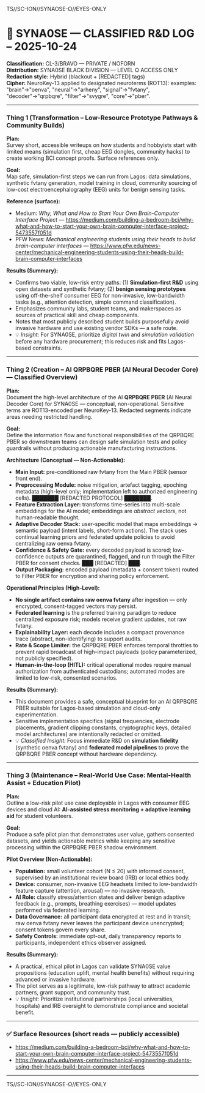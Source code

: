 ﻿TS//SC-ION//SYNAOSE-Ω//EYES-ONLY
# 🧠 SYNA0SE — CLASSIFIED R&D LOG – 2025-10-24
**Classification:** CL-3/BRAVO — PRIVATE / NOFORN  
**Distribution:** SYNA0SE BLACK DIVISION — LEVEL Ω ACCESS ONLY  
**Redaction style:** Hybrid (blackout + [REDACTED] tags)  
**Cipher:** NeuroKey-13 applied to designated neuroterms (ROT13): examples: "brain"→"oenva", "neural"→"arheny", "signal"→"fvtany", "decoder"→"qrpbqre", "filter"→"svygre", "core"→"pber".

---  
### Thing 1 (Transformation – Low-Resource Prototype Pathways & Community Builds)  
**Plan:**  
Survey short, accessible writeups on how students and hobbyists start with limited means (simulation first, cheap EEG dongles, community hacks) to create working BCI concept proofs. Surface references only.

**Goal:**  
Map safe, simulation-first steps we can run from Lagos: data simulations, synthetic fvtany generation, model training in cloud, community sourcing of low-cost electroencephalography (EEG) units for benign sensing tasks.

**Reference (surface):**  
- Medium: *Why, What and How to Start Your Own Brain-Computer Interface Project* — https://medium.com/building-a-bedroom-bci/why-what-and-how-to-start-your-own-brain-computer-interface-project-5473557f051d  
- PFW News: *Mechanical engineering students using their heads to build brain-computer interfaces* — https://www.pfw.edu/news-center/mechanical-engineering-students-using-their-heads-build-brain-computer-interfaces

**Results (Summary):**  
- Confirms two viable, low-risk entry paths: (1) **Simulation-first R&D** using open datasets and synthetic fvtany; (2) **benign sensing prototypes** using off-the-shelf consumer EEG for non-invasive, low-bandwidth tasks (e.g., attention detection, simple command classification).  
- Emphasizes community labs, student teams, and makerspaces as sources of practical skill and cheap components.  
- Notes that most publicly described student builds purposefully avoid invasive hardware and use existing vendor SDKs — a safe route.  
- 💡 *Insight:* For SYNA0SE, prioritize *digital twin* and *simulation validation* before any hardware procurement; this reduces risk and fits Lagos-based constraints.

---

### Thing 2 (Creation – AI **QRPBQRE** PBER (AI Neural Decoder Core) — Classified Overview)  
**Plan:**  
Document the high-level architecture of the AI **QRPBQRE PBER** (AI Neural Decoder Core) for SYNA0SE — conceptual, non-operational. Sensitive terms are ROT13-encoded per NeuroKey-13. Redacted segments indicate areas needing restricted handling.

**Goal:**  
Define the information flow and functional responsibilities of the QRPBQRE PBER so downstream teams can design safe simulation tests and policy guardrails without producing actionable manufacturing instructions.

**Architecture (Conceptual — Non-Actionable):**  
- **Main Input:** pre-conditioned raw fvtany from the Main PBER (sensor front end).  
- **Preprocessing Module:** noise mitigation, artefact tagging, epoching metadata (high-level only; implementation left to authorized engineering cells). ███████ [REDACTED PROTOCOL] ███████.  
- **Feature Extraction Layer:** transforms time-series into multi-scale embeddings for the AI model; embeddings are *abstract vectors*, not human-readable thought.  
- **Adaptive Decoder Stack:** user-specific model that maps embeddings → semantic payload (intent labels, short-form actions). The stack uses continual learning priors and federated update policies to avoid centralizing raw oenva fvtany.  
- **Confidence & Safety Gate:** every decoded payload is scored; low-confidence outputs are quarantined, flagged, and run through the Filter PBER for consent checks. ███ [REDACTED] ███.  
- **Output Packaging:** encoded payload (metadata + consent token) routed to Filter PBER for encryption and sharing policy enforcement.

**Operational Principles (High-Level):**  
- **No single artifact contains raw oenva fvtany** after ingestion — only encrypted, consent-tagged vectors may persist.  
- **Federated learning** is the preferred training paradigm to reduce centralized exposure risk; models receive gradient updates, not raw fvtany.  
- **Explainability Layer:** each decode includes a compact provenance trace (abstract, non-identifying) to support audits.  
- **Rate & Scope Limiter:** the QRPBQRE PBER enforces temporal throttles to prevent rapid broadcast of high-impact payloads (policy parameterized, not publicly specified).  
- **Human-in-the-loop (HITL):** critical operational modes require manual authorization from authenticated custodians; automated modes are limited to low-risk, consented scenarios.

**Results (Summary):**  
- This document provides a safe, conceptual blueprint for an AI QRPBQRE PBER suitable for Lagos-based simulation and cloud-only experimentation.  
- Sensitive implementation specifics (signal frequencies, electrode placements, gradient clipping constants, cryptographic keys, detailed model architectures) are intentionally redacted or omitted.  
- 💡 *Classified Insight:* Focus immediate R&D on **simulation fidelity** (synthetic oenva fvtany) and **federated model pipelines** to prove the QRPBQRE PBER concept without hardware dependency.

---

### Thing 3 (Maintenance – Real-World Use Case: Mental-Health Assist + Education Pilot)  
**Plan:**  
Outline a low-risk pilot use case deployable in Lagos with consumer EEG devices and cloud AI: **AI-assisted stress monitoring + adaptive learning aid** for student volunteers.

**Goal:**  
Produce a safe pilot plan that demonstrates user value, gathers consented datasets, and yields actionable metrics while keeping any sensitive processing within the QRPBQRE PBER shadow environment.

**Pilot Overview (Non-Actionable):**  
- **Population:** small volunteer cohort (N ≤ 20) with informed consent, supervised by an institutional review board (IRB) or local ethics body.  
- **Device:** consumer, non-invasive EEG headsets limited to low-bandwidth feature capture (attention, arousal) — no invasive research.  
- **AI Role:** classify stress/attention states and deliver benign adaptive feedback (e.g., prompts, breathing exercises) — model updates performed via federated learning.  
- **Data Governance:** all participant data encrypted at rest and in transit; raw oenva fvtany never leaves the participant device unencrypted; consent tokens govern every share.  
- **Safety Controls:** immediate opt-out, daily transparency reports to participants, independent ethics observer assigned.

**Results (Summary):**  
- A practical, ethical pilot in Lagos can validate SYNA0SE value propositions (education uplift, mental health benefits) without requiring advanced or invasive hardware.  
- The pilot serves as a legitimate, low-risk pathway to attract academic partners, grant support, and community trust.  
- 💡 *Insight:* Prioritize institutional partnerships (local universities, hospitals) and IRB oversight to demonstrate compliance and societal benefit.

---

### ✅ Surface Resources (short reads — publicly accessible)
- https://medium.com/building-a-bedroom-bci/why-what-and-how-to-start-your-own-brain-computer-interface-project-5473557f051d  
- https://www.pfw.edu/news-center/mechanical-engineering-students-using-their-heads-build-brain-computer-interfaces

---  
TS//SC-ION//SYNAOSE-Ω//EYES-ONLY  
